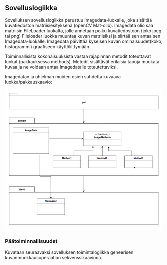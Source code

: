## Sovelluslogiikka

Sovelluksen sovelluslogiikka perustuu Imagedata-luokalle, joka sisältää kuvatiedoston matriisiesityksenä (openCV Mat-olio). Imagedata olio saa matriisin FileLoader luokalta, jolle annetaan polku kuvatiedostoon (joko jpeg tai png) Fileloader luokka muuntaa kuvan matriisiksi ja siirtää sen antaa sen Imagedata-luokalle. Imagedata päivittää kyseisen kuvan ominaisuudet(koko, histogrammi) graafiseen käyttöliittymään. 

Toiminnallisista kokonaisuuksista vastaa rajapinnan metodit toteuttavat luokat (pakkauksessa methods). Metodit sisältävät erilaisia tapoja muokata kuvaa ja ne voidaan antaa Imagedatalle toteutettaviksi. 

Imagedatan ja ohjelman muiden osien suhdetta kuvaava luokka/pakkauskaavio:

![pakkaus/luokkakaavio_SIP](https://github.com/tumajote/ot-harjoitustyo/blob/master/dokumentaatio/SIP.png)

### Päätoiminnallisuudet

Kuvataan seuraavaksi sovelluksen toimintalogiikka geneerisen kuvanmuokkausoperaation sekvenssikaaviona.



